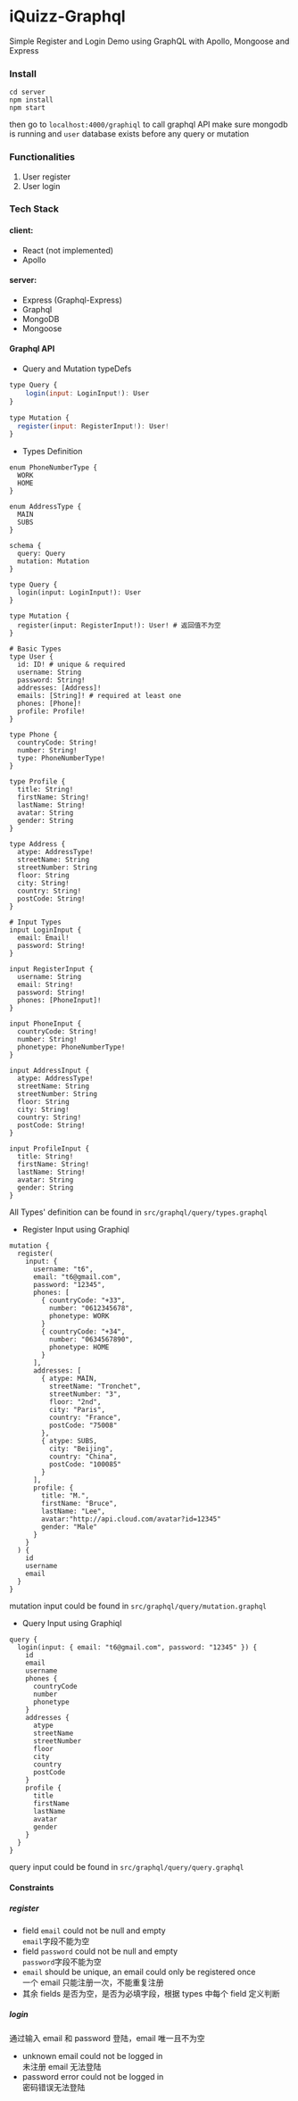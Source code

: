 # iQuizz-Graphql

Simple Register and Login Demo using GraphQL with Apollo, Mongoose and Express

### Install

```
cd server
npm install
npm start
```

then go to `localhost:4000/graphiql` to call graphql API
make sure mongodb is running and `user` database exists before any query or mutation

### Functionalities

1. User register
2. User login

### Tech Stack

#### client:

* React (not implemented)
* Apollo

#### server:

* Express (Graphql-Express)
* Graphql
* MongoDB
* Mongoose

#### Graphql API

* Query and Mutation typeDefs

```js
type Query {
    login(input: LoginInput!): User
}

type Mutation {
  register(input: RegisterInput!): User!
}
```

* Types Definition

```
enum PhoneNumberType {
  WORK
  HOME
}

enum AddressType {
  MAIN
  SUBS
}

schema {
  query: Query
  mutation: Mutation
}

type Query {
  login(input: LoginInput!): User
}

type Mutation {
  register(input: RegisterInput!): User! # 返回值不为空
}

# Basic Types
type User {
  id: ID! # unique & required
  username: String
  password: String!
  addresses: [Address]!
  emails: [String]! # required at least one
  phones: [Phone]!
  profile: Profile!
}

type Phone {
  countryCode: String!
  number: String!
  type: PhoneNumberType!
}

type Profile {
  title: String!
  firstName: String!
  lastName: String!
  avatar: String
  gender: String
}

type Address {
  atype: AddressType!
  streetName: String
  streetNumber: String
  floor: String
  city: String!
  country: String!
  postCode: String!
}

# Input Types
input LoginInput {
  email: Email!
  password: String!
}

input RegisterInput {
  username: String
  email: String!
  password: String!
  phones: [PhoneInput]!
}

input PhoneInput {
  countryCode: String!
  number: String!
  phonetype: PhoneNumberType!
}

input AddressInput {
  atype: AddressType!
  streetName: String
  streetNumber: String
  floor: String
  city: String!
  country: String!
  postCode: String!
}

input ProfileInput {
  title: String!
  firstName: String!
  lastName: String!
  avatar: String
  gender: String
}
```

All Types' definition can be found in `src/graphql/query/types.graphql`

* Register Input using Graphiql

```
mutation {
  register(
    input: {
      username: "t6",
      email: "t6@gmail.com",
      password: "12345",
      phones: [
        { countryCode: "+33",
          number: "0612345678",
          phonetype: WORK
        }
        { countryCode: "+34",
          number: "0634567890",
          phonetype: HOME
        }
      ],
      addresses: [
        { atype: MAIN,
          streetName: "Tronchet",
          streetNumber: "3",
          floor: "2nd",
          city: "Paris",
          country: "France",
          postCode: "75008"
        },
        { atype: SUBS,
          city: "Beijing",
          country: "China",
          postCode: "100085"
        }
      ],
      profile: {
        title: "M.",
        firstName: "Bruce",
        lastName: "Lee",
        avatar:"http://api.cloud.com/avatar?id=12345"
        gender: "Male"
      }
    }
  ) {
    id
    username
    email
  }
}
```

mutation input could be found in `src/graphql/query/mutation.graphql`

* Query Input using Graphiql

```
query {
  login(input: { email: "t6@gmail.com", password: "12345" }) {
    id
    email
    username
    phones {
      countryCode
      number
      phonetype
    }
    addresses {
      atype
      streetName
      streetNumber
      floor
      city
      country
      postCode
    }
    profile {
      title
      firstName
      lastName
      avatar
      gender
    }
  }
}
```

query input could be found in `src/graphql/query/query.graphql`

#### Constraints

##### register

* field `email` could not be null and empty\
  `email`字段不能为空
* field `password` could not be null and empty\
  `password`字段不能为空
* `email` should be unique, an email could only be registered once\
  一个 email 只能注册一次，不能重复注册
* 其余 fields 是否为空，是否为必填字段，根据 types 中每个 field 定义判断

##### login

通过输入 email 和 password 登陆，email 唯一且不为空

* unknown email could not be logged in\
  未注册 email 无法登陆
* password error could not be logged in\
  密码错误无法登陆
